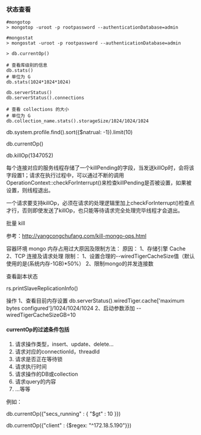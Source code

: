 ### 状态查看

```
#mongotop
> mongotop -uroot -p rootpassword --authenticationDatabase=admin

#mongostat
> mongostat -uroot -p rootpassword --authenticationDatabase=admin

> db.currentOp() 

# 查看库级别的信息
db.stats()
# 单位为 G
db.stats(1024*1024*1024) 

db.serverStatus()
db.serverStatus().connections

# 查看 collections 的大小
# 单位为 G
db.collection_name.stats().storageSize/1024/1024/1024

```



db.system.profile.find().sort({$natrual: -1}).limit(10)

db.currentOp()

db.killOp(1347052)

每个连接对应的服务线程存储了一个killPending的字段，当发送killOp时，会将该字段置1；请求在执行过程中，可以通过不断的调用OperationContext::checkForInterrupt()来检查killPending是否被设置，如果被设置，则线程退出。

一个请求要支持killOp，必须在请求的处理逻辑里加上checkForInterrupt()检查点才行，否则即使发送了killOp，也只能等待请求完全处理完毕线程才会退出。

批量 kill

参考：http://yangcongchufang.com/kill-mongo-ops.html

容器环境 mongo 内存占用过大原因及限制方法：
原因：
1、存储引擎 Cache
2、TCP 连接及请求处理
限制：
1、设置合理的--wiredTigerCacheSize值（默认使用的是(系统内存-1GB)*50%）
2、限制mongo的并发连接数

查看副本状态

rs.printSlaveReplicationInfo()



操作
1、查看目前内存设置
db.serverStatus().wiredTiger.cache['maximum bytes configured']/1024/1024/1024
2、启动参数添加 --wiredTigerCacheSizeGB=10



#### currentOp的过滤条件包括

1. 请求操作类型，insert、update、delete…
2. 请求对应的connectionId，threadId
3. 请求是否正在等待锁
4. 请求执行时间
5. 请求操作的DB或collection
6. 请求query的内容
7. …等等

例如：

db.currentOp({"secs_running" : { "$gt" : 10 }})

db.currentOp({"client" : {$regex: "^172.18.5.190"}})

